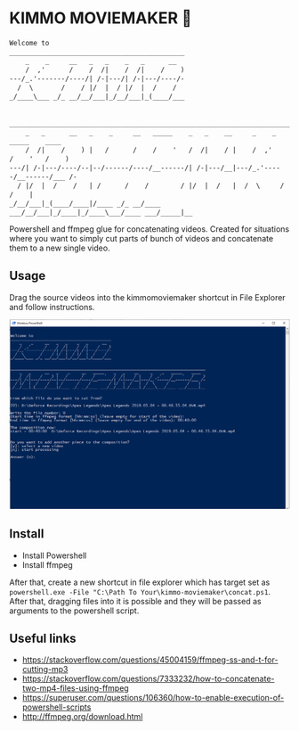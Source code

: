 # KIMMO MOVIEMAKER 🎥

```
Welcome to
____________________________________________                                         
    _    _     __   _   _    _   _      __                                           
    /  ,'      /    /  /|    /  /|    /    )                                         
---/_.'-------/----/| /-|---/| /-|---/----/-                                         
  /  \       /    / |/  |  / |/  |  /    /                                           
_/____\___ _/_ __/__/___|_/__/___|_(____/___                                         
                                                                                     
                                                                                     
_____________________________________________________________________________________
    _   _      __   _    _     __   _____    _   _    __     _    _   _____    ____  
    /  /|    /    ) |   /      /    /    '   /  /|    / |    /  ,'    /    '   /    )
---/| /-|---/----/--|--/------/----/__------/| /-|---/__|---/_.'-----/__------/___ /-
  / |/  |  /    /   | /      /    /        / |/  |  /   |  /  \     /        /    |  
_/__/___|_(____/____|/____ _/_ __/____ ___/__/___|_/____|_/____\___/____ ___/_____|__
```

Powershell and ffmpeg glue for concatenating videos. Created for situations where you want to simply cut parts of bunch of videos and concatenate them to a new single video.

## Usage

Drag the source videos into the kimmomoviemaker shortcut in File Explorer and follow instructions.

![](screenshot.png)

## Install

* Install Powershell
* Install ffmpeg


After that, create a new shortcut in file explorer which has target set as `powershell.exe -File "C:\Path To Your\kimmo-moviemaker\concat.ps1`. After that, dragging files into it is possible and they will be passed as arguments to the powershell script.


## Useful links

* https://stackoverflow.com/questions/45004159/ffmpeg-ss-and-t-for-cutting-mp3
* https://stackoverflow.com/questions/7333232/how-to-concatenate-two-mp4-files-using-ffmpeg
* https://superuser.com/questions/106360/how-to-enable-execution-of-powershell-scripts
* http://ffmpeg.org/download.html
 
